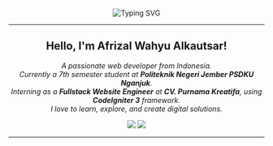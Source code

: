 ###

<p align="center">
	<img src="https://readme-typing-svg.demolab.com?font=Fira+Code&size=24&pause=1000&color=F7A41D&center=true&vCenter=true&width=435&lines=Hi%2C+I'm+Afrizal+Alka!;Welcome+to+my+GitHub+Profile!" alt="Typing SVG" />
</p>

---

<h2 align="center">Hello, I'm Afrizal Wahyu Alkautsar!</h2>

<p align="center">
	<em>
		A passionate web developer from Indonesia.<br>
		Currently a 7th semester student at <b>Politeknik Negeri Jember PSDKU Nganjuk</b>.<br>
		Interning as a <b>Fullstack Website Engineer</b> at <b>CV. Purnama Kreatifa</b>, using <b>CodeIgniter 3</b> framework.<br>
		I love to learn, explore, and create digital solutions.
	</em>
</p>

<p align="center">
	<img src="https://img.shields.io/badge/Framework-CodeIgniter3-green?style=for-the-badge&logo=codeigniter&logoColor=white"/>
	<img src="https://img.shields.io/badge/Fullstack%20Web-Engineering-228B22?style=for-the-badge"/>
</p>

---

